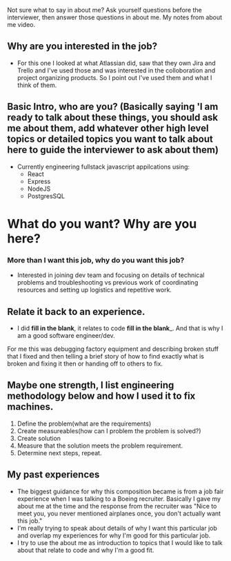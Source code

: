 Not sure what to say in about me? Ask yourself questions before the interviewer, then answer those questions in about me. My notes from about me video.

## Why are you interested in the job?
- For this one I looked at what Atlassian did, saw that they own Jira and Trello and I've used those and was interested in the colloboration and project organizing products. So I point out I've used them and what I think of them.

## Basic Intro, who are you? (Basically saying 'I am ready to talk about these things, you should ask me about them, add whatever other high level topics or detailed topics you want to talk about here to guide the interviewer to ask about them)
- Currently engineering fullstack javascript appilcations using:
  - React
  - Express
  - NodeJS
  - PostgresSQL

# What do you want? Why are you here?
### More than I want this job, why do you want this job?
- Interested in joining dev team and focusing on details of technical problems and troubleshooting vs previous work of coordinating resources and setting up logistics and repetitive work.

## Relate it back to an experience.
 - I did ____fill in the blank____, it relates to code ____fill in the blank_____. And that is why I am a good software engineer/dev.

For me this was debugging factory equipment and describing broken stuff that I fixed and then telling a brief story of how to find exactly what is broken and fixing it then or handing off to others to fix. 

## Maybe one strength, I list engineering methodology below and how I used it to fix machines.
1. Define the problem(what are the requirements)
1. Create measureables(how can I problem the problem is solved?)
1. Create solution
1. Measure that the solution meets the problem requirement.
1. Determine next steps, repeat.


## My past experiences
- The biggest guidance for why this composition became is from a job fair experience when I was talking to a Boeing recruiter. Basically I gave my about me at the time and the response from the recruiter was "Nice to meet you, you never mentioned airplanes once, you don't actually want this job." 
- I'm really trying to speak about details of why I want this particular job and overlap my experiences for why I'm good for this particular job.
- I try to use the about me as introduction to topics that I would like to talk about that relate to code and why I'm a good fit.


